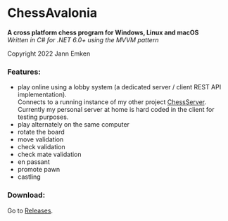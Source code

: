 # ChessAvalonia
**A cross platform chess program for Windows, Linux and macOS**</br>
*Written in C# for .NET 6.0+ using the MVVM pattern*

Copyright 2022 Jann Emken


### Features:
- play online using a lobby system (a dedicated server / client REST API implementation).</br>
Connects to a running instance of my other project [ChessServer](https://github.com/q-g-j/ChessServer).</br>
Currently my personal server at home is hard coded in the client for testing purposes.
- play alternately on the same computer
- rotate the board
- move validation
- check validation
- check mate validation
- en passant
- promote pawn
- castling

### Download:
Go to [Releases](https://github.com/q-g-j/ChessAvalonia/releases).
